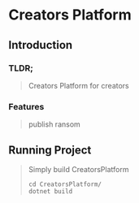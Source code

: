 # Creators Platform

## Introduction
### TLDR;
>Creators Platform for creators

### Features
>publish
>ransom

## Running Project

>Simply build CreatorsPlatform
>```
>cd CreatorsPlatform/
>dotnet build
>```
